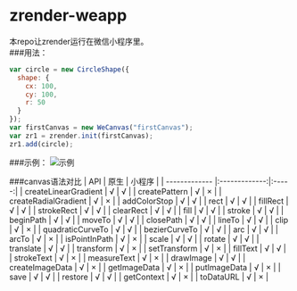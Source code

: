 # zrender-weapp
本repo让zrender运行在微信小程序里。  
###用法：
```javascript
var circle = new CircleShape({
  shape: {
    cx: 100,
    cy: 100,
    r: 50
  }
});
var firstCanvas = new WeCanvas("firstCanvas");
var zr1 = zrender.init(firstCanvas);
zr1.add(circle);
```
###示例：
![示例](https://cloud.githubusercontent.com/assets/8585771/21485252/55d784f0-cbdb-11e6-8417-2cc830fc327a.png)

###canvas语法对比
| API        | 原生 | 小程序 |
| ------------- |:-------------:|:-----:|
| createLinearGradient      | √ | √ |
| createPattern      | √ | × |
| createRadialGradient      | √ | × |
| addColorStop      | √ | √ |
| rect      | √ | √ |
| fillRect      | √ | √ |
| strokeRect      | √ | √ |
| clearRect      | √ | √ |
| fill      | √ | √ |
| stroke      | √ | √ |
| beginPath      | √ | √ |
| moveTo      | √ | √ |
| closePath      | √ | √ |
| lineTo      | √ | √ |
| clip      | √ | × |
| quadraticCurveTo      | √ | √ |
| bezierCurveTo      | √ | √ |
| arc      | √ | √ |
| arcTo      | √ | × |
| isPointInPath      | √ | × |
| scale      | √ | √ |
| rotate      | √ | √ |
| translate      | √ | √ |
| transform      | √ | × |
| setTransform      | √ | × |
| fillText      | √ | √ |
| strokeText      | √ | × |
| measureText      | √ | × |
| drawImage      | √ | √ |
| createImageData      | √ | × |
| getImageData      | √ | × |
| putImageData      | √ | × |
| save      | √ | √ |
| restore      | √ | √ |
| getContext      | √ | × |
| toDataURL      | √ | × |
